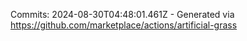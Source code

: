 Commits: 2024-08-30T04:48:01.461Z - Generated via https://github.com/marketplace/actions/artificial-grass
<br>
